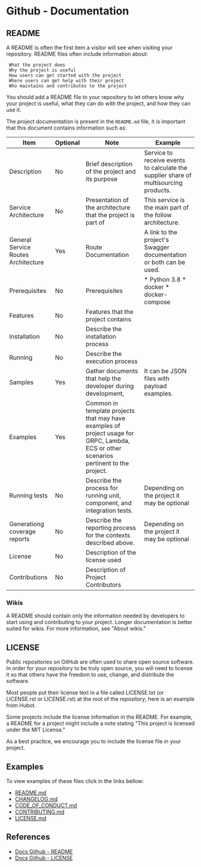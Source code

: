 # Github - Documentation

## README

A README is often the first item a visitor will see when visiting your repository. README files often include information about:

     What the project does
     Why the project is useful
     How users can get started with the project
     Where users can get help with their project
     Who maintains and contributes to the project

You should add a README file to your repository to let others know why your project is useful, what they can do with the project, and how they can use it.

The project documentation is present in the `README.md` file, it is important that this document contains information such as:

| Item                                | Optional | Note                                                                                                                                   | Example                                                                              |
|-------------------------------------|----------|----------------------------------------------------------------------------------------------------------------------------------------|--------------------------------------------------------------------------------------|
| Description                         | No       | Brief description of the project and its purpose                                                                                       | Service to receive events to calculate the supplier share of multisourcing products. |
| Service Architecture                | No       | Presentation of the architecture that the project is part of                                                                           | This service is the main part of the follow architecture.                            |
| General Service Routes Architecture | Yes      | Route Documentation                                                                                                                    | A link to the project's Swagger documentation or both can be used.                   |
| Prerequisites                       | No       | Prerequisites                                                                                                                          | * Python 3.8 * docker * docker-compose                                               |
| Features                            | No       | Features that the project contains                                                                                                     |                                                                                      |
| Installation                        | No       | Describe the installation process                                                                                                      |                                                                                      |
| Running                             | No       | Describe the execution process                                                                                                         |                                                                                      |
| Samples                             | Yes      | Gather documents that help the developer during development,                                                                           | It can be JSON files with payload examples.                                          |
| Examples                            | Yes      | Common in template projects that may have examples of project usage for GRPC, Lambda, ECS or other scenarios pertinent to the project. |                                                                                      |
| Running tests                       | No       | Describe the process for running unit, component, and integration tests.                                                               | Depending on the project it may be optional                                          |
| Generationg coverage reports        | No       | Describe the reporting process for the contexts described above.                                                                       | Depending on the project it may be optional                                          |
| License                             | No       | Description of the license used                                                                                                        |                                                                                      |
| Contributions                       | No       | Description of Project Contributors                                                                                                    |                                                                                      |

### Wikis
A README should contain only the information needed by developers to start using and contributing to your project. Longer documentation is better suited for wikis. For more information, see "About wikis."


## LICENSE
Public repositories on GitHub are often used to share open source software. In order for your repository to be truly open source, you will need to license it so that others have the freedom to use, change, and distribute the software.

Most people put their license text in a file called LICENSE.txt (or LICENSE.rst or LICENSE.rst) at the root of the repository; here is an example from Hubot.

Some projects include the license information in the README. For example, a README for a project might include a note stating "This project is licensed under the MIT License."

As a best practice, we encourage you to include the license file in your project.

## Examples
To view examples of these files click in the links bellow:
* [README.md](./examples/python/serverless-python-template/README.md)
* [CHANGELOG.md](./examples/python/serverless-python-template/CHANGELOG.md)
* [CODE_OF_CONDUCT.md](./examples/python/serverless-python-template/CODE_OF_CONDUCT.md)
* [CONTRIBUTING.md](./examples/python/serverless-python-template/CONTRIBUTING.md)
* [LICENSE.md](./examples/python/serverless-python-template/LICENSE.md)

## References
* [Docs Github - README](https://docs.github.com/pt/repositories/managing-your-repositorys-settings-and-features/customizing-your-repository/about-readmes)
* [Docs Github - LICENSE](https://docs.github.com/pt/repositories/managing-your-repositorys-settings-and-features/customizing-your-repository/licensing-a-repository)
